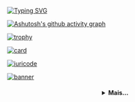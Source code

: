 [![Typing SVG](https://readme-typing-svg.herokuapp.com?duration=2500&color=56F1F790&vCenter=true&width=500&height=40&lines=Bem+Vindo+ao+meu+reposit%C3%B3rio!!+;Nada+demais...%F0%9F%A4%B7%E2%80%8D%E2%99%82%EF%B8%8F;S%C3%B3+estudando+...%F0%9F%91%A8%E2%80%8D%F0%9F%92%BB)](https://git.io/typing-svg)


[![Ashutosh's github activity graph](https://activity-graph.herokuapp.com/graph?username=thomasnmarschall&bg_color=0d1117&color=9cae42&line=4dff00&point=918f94&area=true&hide_border=true)](https://github.com/ashutosh00710/github-readme-activity-graph)

[![trophy](https://github-profile-trophy.vercel.app/?username=thomasnmarschall&theme=onedark)](https://github.com/ryo-ma/github-profile-trophy)

[![card](https://github-readme-stats.vercel.app/api?username=thomasnmarschall&theme=dark)](https://github.com/iuricode/)

[![iuricode](https://github-readme-stats.vercel.app/api/top-langs/?username=thomasnmarschall&dark=html&layout=compact=true&theme=dark)](https://github.com/iuricode/)








[![banner](./banner.png)](https://github.com/thomasnmarschall)

<h4 align="center">
<details>
<summary>Mais...</summary>
<h1 align="center"><img src="https://media.giphy.com/media/hvRJCLFzcasrR4ia7z/giphy.gif" width="25px">Oi meu nome é Thomas</h1></img>

<p align="center">
  <a href="https://github.com/thomasnmarschall">
    <img
      align="center"
      height="150em"
      src="https://github-readme-stats.vercel.app/api?username=thomasnmarschall&show_icons=true&include_all_commits=true&count_private=true&theme=tokyonight"
    />
  </a>
  <a href="https://github.com/thomasnmarschall">
    <img
      align="center"
      height="150em"
      src="https://github-readme-stats.vercel.app/api/top-langs/?username=thomasnmarschall&show_icons=true&include_all_commits=true&count_private=true&layout=compact&theme=tokyonight"
    />
  </a>
</p>


<p align="center">
  <a href="https://github.com/thomasnmarschall">
    <img
      align="center"
      src="https://github-profile-trophy.vercel.app/?username=thomasnmarschall&theme=onedark&no-frame=true&row=1&&margin-w=20&no-bg=true"
    />
  </a>
</a>
</p>

<h3 align="center">Trabalhando em:</h3>

<p align="center">
  <a href="https://github.com/seu-usuario/seu-repositorio">
    <img
      align="center"
      height="120em"
      src="https://github-readme-stats.vercel.app/api/pin/?username=thomasnmarschall&repo=LuanderFarias&theme=tokyonight">
    </img>
  </a>
</p>

<h3 align="center">Sobre mim:</h3>

<p align="center">
  <a href="https://instagram.com/seu-usuario/">
    <img
      align="center"
      src="https://img.shields.io/badge/Instagram-1C1C1C?style=for-the-badge&logo=instagram&logoColor=00FFFF"
    />
  </a>
  <a href="https://twitter.com/seu-usuario">
    <img
      align="center"
      src="https://img.shields.io/badge/Twitter-1C1C1C?style=for-the-badge&logo=twitter&logoColor=00FFFF"
    />
  </a>
  <a href="https://discord.gg/seu-server">
    <img
      align="center"
      src="https://img.shields.io/badge/Discord-1C1C1C?style=for-the-badge&logo=discord&logoColor=00FFFF">
  </a>
  <a href="https://www.linkedin.com/in/seu-usuario/">
    <img
         align="center"
         src="https://img.shields.io/badge/LinkedIn-1C1C1C?style=for-the-badge&logo=linkedin&logoColor=00FFFF"
  </a>
  <a href="https://www.youtube.com/channel/link-do-canal">
    <img
      align="center"
      src="https://img.shields.io/badge/YouTube-1C1C1C?style=for-the-badge&logo=youtube&logoColor=00FFFF"
    />
  </a>
</p>
<h5 align="center">Seu @</h5>
</details>
